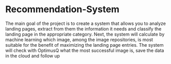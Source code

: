 # Recommendation-System
The main goal of the project is to create a system that allows you to analyze landing pages, extract from them the information it needs and classify the landing page in the appropriate category. Next, the system will calculate by machine learning which image, among the image repositories, is most suitable for the benefit of maximizing the landing page entries. The system will check with OptimusQ what the most successful image is, save the data in the cloud and follow up
